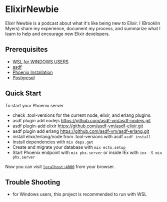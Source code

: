# ElixirNewbie

Elixir Newbie is a podcast about what it's like being new to Elixir. I (Brooklin Myers) share my experience, document my process, and summarize what I learn to help and encourage new Elixir developers.

## Prerequisites
- [WSL for WINDOWS USERS](https://docs.microsoft.com/en-us/windows/wsl/install)
- [asdf](http://asdf-vm.com/guide/getting-started.html#_1-install-dependencies)
- [Phoenix Installation](https://hexdocs.pm/phoenix/installation.html#content)
- [Postgresql](https://hexdocs.pm/phoenix/installation.html#postgresql)

## Quick Start

To start your Phoenix server
  * check .tool-versions for the current node, elixir, and erlang plugins. 
  * asdf plugin add nodejs https://github.com/asdf-vm/asdf-nodejs.git
  * asdf plugin-add elixir https://github.com/asdf-vm/asdf-elixir.git
  * asdf plugin add erlang https://github.com/asdf-vm/asdf-erlang.git
  * install elixir/erlang/node from .tool-versions with asdf `asdf install`
  * Install dependencies with `mix deps.get`
  * Create and migrate your database with `mix ecto.setup`
  * Start Phoenix endpoint with `mix phx.server` or inside IEx with `iex -S mix phx.server`

Now you can visit [`localhost:4000`](http://localhost:4000) from your browser.

## Trouble Shooting
  * for Windows users, this project is recommended to run with WSL